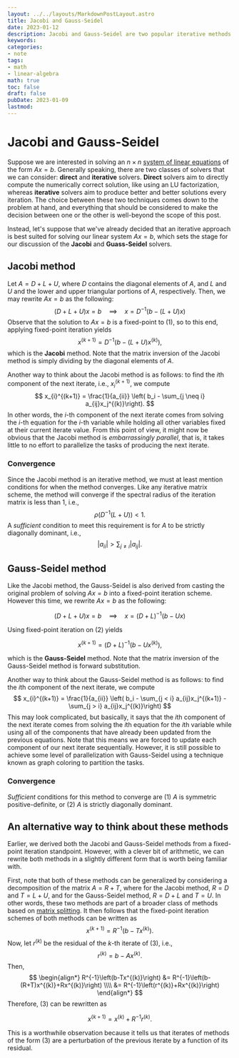 ```yaml
---
layout: ../../layouts/MarkdownPostLayout.astro
title: Jacobi and Gauss-Seidel
date: 2023-01-12
description: Jacobi and Gauss-Seidel are two popular iterative methods for solving systems of linear equations.
keywords:
categories:
- note
tags:
- math
- linear-algebra
math: true
toc: false
draft: false
pubDate: 2023-01-09
lastmod:
---
```


# Jacobi and Gauss-Seidel

Suppose we are interested in solving an $n \times n$ [system of linear equations](https://en.wikipedia.org/wiki/System_of_linear_equations) of the form $Ax=b$. Generally speaking, there are two classes of solvers that we can consider: **direct** and **iterative** solvers. **Direct** solvers aim to directly compute the numerically correct solution, like using an LU factorization, whereas **iterative** solvers aim to produce better and better solutions every iteration. The choice between these two techniques comes down to the problem at hand, and everything that should be considered to make the decision between one or the other is well-beyond the scope of this post.

Instead, let's suppose that we've already decided that an iterative approach is best suited for solving our linear system $Ax=b$, which sets the stage for our discussion of the **Jacobi** and **Guass-Seidel** solvers.

## Jacobi method

Let $A=D+L+U$, where $D$ contains the diagonal elements of $A$, and $L$ and $U$ and the lower and upper triangular portions of $A$, respectively. Then, we may rewrite $Ax=b$ as the following:
$$
\begin{equation}
(D+L+U)x=b \quad \implies \quad x=D^{-1}(b-(L+U)x)
\end{equation}
$$
Observe that the solution to $Ax=b$ is a fixed-point to $(1)$, so to this end, applying fixed-point
iteration yields 
$$ 
x^{(k+1)} = D^{-1}\left(b-(L+U)x^{(k)}\right),
$$ 
which is the **Jacobi** method. Note that the matrix inversion of the Jacobi method is simply dividing by the diagonal elements of $A$.

Another way to think about the Jacobi method is as follows: to find the $i$th component of the next iterate, i.e., $x_i^{(k+1)}$, we compute
$$ 
x_{i}^{(k+1)} = \frac{1}{a_{ii}} \left( b_i - \sum_{j \neq i} a_{ij}x_j^{(k)}\right). 
$$
In other words, the $i$-th component of the next iterate comes from solving the $i$-th equation for the $i$-th variable while holding all other variables fixed at their current iterate value. From this point of view, it might now be obvious that the Jacobi method is *embarrassingly parallel*, that is, it takes little to no effort to parallelize the tasks of producing the next iterate.

### Convergence

Since the Jacobi method is an iterative method, we must at least mention conditions for when the method converges. Like any iterative matrix scheme, the method will converge if the spectral radius of the iteration matrix is less than 1, i.e.,
$$ \rho \left( D^{-1}(L+U) \right) < 1. $$
A *sufficient* condition to meet this requirement is for $A$ to be strictly diagonally dominant, i.e.,
$$ 
|a_{ii}| > \sum_{j \neq i} |a_{ij}|. 
$$

## Gauss-Seidel method

Like the Jacobi method, the Gauss-Seidel is also derived from casting the original problem of
solving $Ax=b$ into a fixed-point iteration scheme. However this time, we rewrite $Ax=b$ as the
following:

$$
\begin{equation}
(D+L+U)x=b \quad \implies \quad x=(D+L)^{-1}(b-Ux)
\end{equation}
$$

Using fixed-point iteration on $(2)$ yields

$$ 
x^{(k+1)} = (D+L)^{-1}\left(b-Ux^{(k)}\right),
$$

which is the **Gauss-Seidel** method. Note that the matrix inversion of the Gauss-Seidel method is forward substitution.

Another way to think about the Gauss-Seidel method is as follows: to find the $i$th component of the next iterate, we compute
$$ 
x_{i}^{(k+1)} = \frac{1}{a_{ii}} \left( b_i - \sum_{j < i} a_{ij}x_j^{(k+1)} - \sum_{j > i} a_{ij}x_j^{(k)}\right) 
$$
This may look complicated, but basically, it says that the $i$th component of the next iterate comes from solving the $i$th equation for the $i$th variable while using all of the components that have already been updated from the previous equations. Note that this means we are forced to update each component of our next iterate sequentially. However, it is still possible to achieve some level of parallelization with Gauss-Seidel using a technique known as graph coloring to partition the tasks.

### Convergence

*Sufficient* conditions for this method to converge are (1) $A$ is symmetric positive-definite, or (2) $A$ is strictly diagonally dominant.

## An alternative way to think about these methods

Earlier, we derived both the Jacobi and Gauss-Seidel methods from a fixed-point iteration standpoint. However, with a clever bit of arithmetic, we can rewrite both methods in a slightly different form that is worth being familiar with.

First, note that both of these methods can be generalized by considering a decomposition of the matrix $A=R+T$, where for the Jacobi method, $R=D$ and $T=L+U$, and for the Gauss-Seidel method, $R=D+L$ and $T=U$. In other words, these two methods are part of a broader class of methods based on [matrix splitting](https://en.wikipedia.org/wiki/Matrix_splitting). It then follows that the fixed-point iteration schemes of both methods can be written as
$$
\begin{equation}
x^{(k+1)} = R^{-1}\left(b-Tx^{(k)}\right).
\end{equation}
$$
Now, let $r^{(k)}$ be the residual of the $k$-th iterate of $(3)$, i.e.,
$$
r^{(k)} = b - Ax^{(k)}.
$$
Then,
$$
\begin{align*}
R^{-1}\left(b-Tx^{(k)}\right) &= R^{-1}\left(b-(R+T)x^{(k)}+Rx^{(k)}\right) \\\\ &=
R^{-1}\left(r^{(k)}+Rx^{(k)}\right)
\end{align*}
$$
Therefore, $(3)$ can be rewritten as

$$
\begin{equation}
x^{(k+1)} = x^{(k)} + R^{-1}r^{(k)}.
\end{equation}
$$

This is a worthwhile observation because it tells us that iterates of methods of the form $(3)$ are a perturbation of the previous iterate by a function of its residual.
